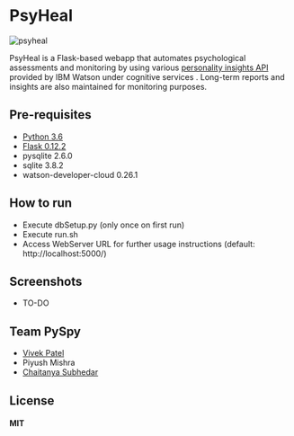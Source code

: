 # **PsyHeal**
![psyheal](https://user-images.githubusercontent.com/15742618/31468614-1f7b8348-aefc-11e7-925b-6e95daf888ea.png)

PsyHeal is a Flask-based webapp that automates psychological assessments and monitoring by using various [personality insights API](https://www.ibm.com/watson/services/personality-insights/) provided by IBM Watson under cognitive services . Long-term reports and insights are also maintained for monitoring purposes.

## Pre-requisites
* [Python 3.6](https://www.python.org/downloads/release/python-363/)
* [Flask 0.12.2](https://pypi.python.org/pypi/Flask/0.12.2)
* pysqlite 2.6.0
* sqlite 3.8.2
* watson-developer-cloud 0.26.1

## How to run
* Execute dbSetup.py (only once on first run)
* Execute run.sh
* Access WebServer URL for further usage instructions (default: http://localhost:5000/)

## Screenshots
* TO-DO

## Team PySpy
* [Vivek Patel](https://github.com/Necrote)
* Piyush Mishra
* [Chaitanya Subhedar](https://github.com/csubhedar)

## License
#### MIT
